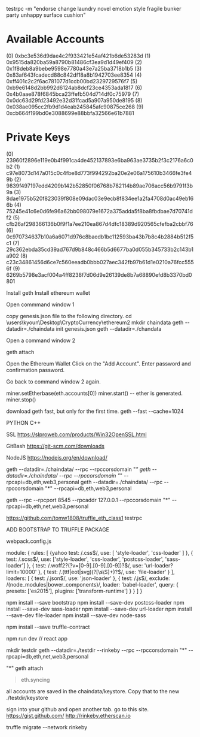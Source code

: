 
testrpc -m "endorse change laundry novel emotion style fragile bunker party unhappy surface cushion"


Available Accounts
==================
(0) 0xbc3e536d9dae4c2f933421e54af421b6de53283d
(1) 0x9515da820ba59a8790b81486cf3ea9d1d49ef409
(2) 0x1f8deb8a9bebe9598e7780a43e7a25ba3718b1b5
(3) 0x83af643fcadecd88c842df18a8b1942703ee8354
(4) 0xff401c2c2f6ac781077d1ccb00bd2329729576f7
(5) 0xb9e6148d2bb992d6124ab8dcf23ce4353ada1817
(6) 0x4b0aae878f6845bca23ffefb504d714df0c75979
(7) 0x0dc63d29fd23492e32d31fcad5a907a950de8195
(8) 0x038ae095cc2fb9d1d4eab245845afc90875ce268
(9) 0xcb664f199bd0e3088699e88bbfa32566e61b7881

Private Keys
==================
(0) 23960f2896e119e0b4f991ca4de452137893e6ba963ae3735b2f3c2176a6c0b2
(1) c97e8073d147a015c0c4fbe8d773f994292ba20e2e06a175610b3466fe3fe49b
(2) 9839f497197edd4209b142b52850f06768b782114b89ae706acc56b9791f3b9a
(3) 8dae1975b520f823039f808e09dac03e9ecb8f834ee1a2fa4708d0ac49eb166b
(4) 75245e41c6e0d6fe96a62bb098079e1672a375adda5f8ba8fbdbae7d70741df2
(5) cfb26af298366136b0f9f1a7ee210ea867d4dfc18389d920565cfefba2cbbf76
(6) 0c970734637b10a6a6071d976c8baedb1bc112593ba43b7b8c4b2884b512f5c1
(7) 29c362ebda35cd39ad767d9b848c466b5d6677ba0d055b345733b2c143b1a902
(8) c23c34861456d6ce7c560eeadb0bbb027aec342fb97b61d1e0210a76fcc5556f
(9) 6269b5798e3acf004a4ff8238f7d06d9e26139de8b7a68890efd8b3370bd0801


Install geth
Install ethereum wallet

Open commmand window 1

copy genesis.json file to the following directory.
cd \users\kyoun\Desktop\CryptoCurrency\ethereum2
mkdir chaindata
geth --datadir=./chaindata init genesis.json
geth --datadir=./chandata

Open a command window 2

geth attach

Open the Ethereum Wallet
Click on the "Add Account".
Enter password and confirmation password.

Go back to command window 2 again.

miner.setEtherbase(eth.accounts[0])
miner.start()
-- ether is generated.
miner.stop()

download geth fast, but only for the first time.
geth --fast --cache=1024

PYTHON
C++

SSL
https://slproweb.com/products/Win32OpenSSL.html

GitBash
https://git-scm.com/downloads

NodeJS
https://nodejs.org/en/download/

geth --datadir=./chaindata/ --rpc  --rpccorsdomain "*"
geth --datadir=./chaindata/ --rpc --rpccorsdomain "*" --rpcapi=db,eth,web3,personal
geth --datadir=./chaindata/ --rpc --rpccorsdomain "*" --rpcapi=db,eth,web3,personal

geth --rpc --rpcport 8545 --rpcaddr 127.0.0.1 --rpccorsdomain "*" --rpcapi=db,eth,net,web3,personal

https://github.com/tomw1808/truffle_eth_class1
testrpc


ADD BOOTSTRAP TO TRUFFLE PACKAGE

webpack.config.js

module: {
    rules: [
      {yahoo
       test: /\.css$/,
       use: [ 'style-loader', 'css-loader' ]
     },
     { test: /\.scss$/, use: ['style-loader', 'css-loader', 'postcss-loader', 'sass-loader'] },
     {
       test: /\.woff2?(\?v=[0-9]\.[0-9]\.[0-9])?$/,
       use: 'url-loader?limit=10000'
     },
     {
       test: /\.(ttf|eot|svg)(\?[\s\S]+)?$/,
       use: 'file-loader'
     }
    ],
    loaders: [
      { test: /\.json$/, use: 'json-loader' },
      {
        test: /\.js$/,
        exclude: /(node_modules|bower_components)/,
        loader: 'babel-loader',
        query: {
          presets: ['es2015'],
          plugins: ['transform-runtime']
        }
      }
    ]
  }

 npm install --save bootstrap
 npm install --save-dev postcss-loader
 npm install --save-dev sass-loader
 npm install --save-dev url-loader
 npm install --save-dev file-loader
 npm install --save-dev node-sass


 npm install --save truffle-contract

 npm run dev  // react app

mkdir testdir
geth --datadir=./testdir --rinkeby --rpc --rpccorsdomain "*" --rpcapi=db,eth,net,web3,personal

"*"
geth attach
> eth.syncing

all accounts are saved in the chaindata/keystore.  Copy that to the new ./testdir/keystore

sign into your github and open another tab.  go to this site.
https://gist.github.com/
http://rinkeby.etherscan.io

truffle migrate --network rinkeby
